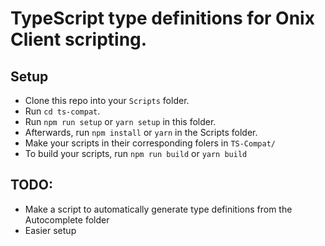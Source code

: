 # TypeScript type definitions for Onix Client scripting.

## Setup
- Clone this repo into your `Scripts` folder.
- Run `cd ts-compat`.
- Run `npm run setup` or `yarn setup` in this folder.
- Afterwards, run `npm install` or `yarn` in the Scripts folder.
- Make your scripts in their corresponding folers in `TS-Compat/`
- To build your scripts, run `npm run build` or `yarn build`

## TODO:
- Make a script to automatically generate type definitions from the Autocomplete folder
- Easier setup
